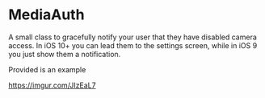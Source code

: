 # MediaAuth

A small class to gracefully notify your user that they have disabled camera access. In iOS 10+ you can lead them to the settings 
screen, while in iOS 9 you just show them a notification.

Provided is an example

https://imgur.com/JIzEaL7
